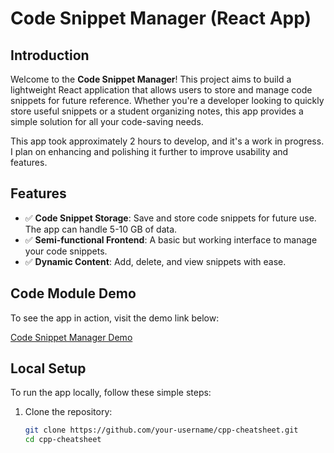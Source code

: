 # Code Snippet Manager (React App)

## Introduction

Welcome to the **Code Snippet Manager**! This project aims to build a lightweight React application that allows users to store and manage code snippets for future reference. Whether you're a developer looking to quickly store useful snippets or a student organizing notes, this app provides a simple solution for all your code-saving needs.

This app took approximately 2 hours to develop, and it's a work in progress. I plan on enhancing and polishing it further to improve usability and features.

## Features

- ✅ **Code Snippet Storage**: Save and store code snippets for future use. The app can handle 5-10 GB of data.
- ✅ **Semi-functional Frontend**: A basic but working interface to manage your code snippets.
- ✅ **Dynamic Content**: Add, delete, and view snippets with ease.

## Code Module Demo

To see the app in action, visit the demo link below:

[Code Snippet Manager Demo](https://nedmace.github.io/cpp-cheatsheet/)

## Local Setup

To run the app locally, follow these simple steps:

1. Clone the repository:
   ```bash
   git clone https://github.com/your-username/cpp-cheatsheet.git
   cd cpp-cheatsheet

